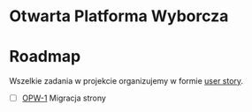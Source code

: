 # Otwarta Platforma Wyborcza



# Roadmap 
Wszelkie zadania w projekcie organizujemy w formie [user story](https://en.wikipedia.org/wiki/User_story).


* [ ] [OPW-1](https://otwartapw.atlassian.net/browse/OPW-1) Migracja strony
